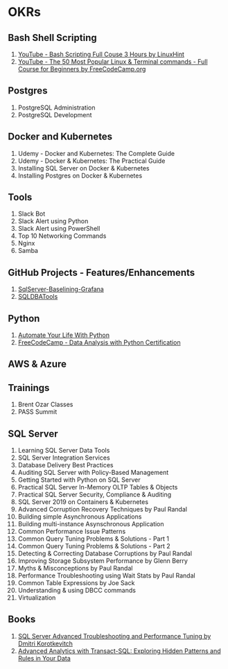 # OKRs

## Bash Shell Scripting
1. [YouTube - Bash Scripting Full Couse 3 Hours by LinuxHint](https://www.youtube.com/watch?v=e7BufAVwDiM&ab_channel=linuxhint)
2. [YouTube - The 50 Most Popular Linux & Terminal commands - Full Course for Beginners by FreeCodeCamp.org](https://www.youtube.com/watch?v=ZtqBQ68cfJc&ab_channel=freeCodeCamp.org)

## Postgres
1. PostgreSQL Administration
2. PostgreSQL Development

## Docker and Kubernetes
1. Udemy - Docker and Kubernetes: The Complete Guide
2. Udemy - Docker & Kubernetes: The Practical Guide
3. Installing SQL Server on Docker & Kubernetes
4. Installing Postgres on Docker & Kubernetes

## Tools
1. Slack Bot
2. Slack Alert using Python
3. Slack Alert using PowerShell
4. Top 10 Networking Commands
5. Nginx
6. Samba


## GitHub Projects - Features/Enhancements
1. [SqlServer-Baselining-Grafana](https://github.com/imajaydwivedi/SqlServer-Baselining-Grafana/)
2. [SQLDBATools](https://github.com/imajaydwivedi/SQLDBATools)

## Python
1. [Automate Your Life With Python](https://www.udemy.com/course/automate-your-life-with-python/learn/lecture/32342398#overview)
2. [FreeCodeCamp - Data Analysis with Python Certification](https://www.freecodecamp.org/learn/data-analysis-with-python/)

## AWS & Azure

## Trainings
1. Brent Ozar Classes
2. PASS Summit

## SQL Server
1. Learning SQL Server Data Tools
2. SQL Server Integration Services
3. Database Delivery Best Practices
4. Auditing SQL Server with Policy-Based Management
5. Getting Started with Python on SQL Server
6. Practical SQL Server In-Memory OLTP Tables & Objects
7. Practical SQL Server Security, Compliance & Auditing
8. SQL Server 2019 on Containers & Kubernetes
9. Advanced Corruption Recovery Techniques by Paul Randal
10. Building simple Asynchronous Applications
11. Building multi-instance Asynschronous Application
12. Common Performance Issue Patterns
13. Common Query Tuning Problems & Solutions - Part 1
14. Common Query Tuning Problems & Solutions - Part 2
15. Detecting & Correcting Database Corruptions by Paul Randal
16. Improving Storage Subsystem Performance by Glenn Berry
17. Myths & Misconceptions by Paul Randal
18. Performance Troubleshooting using Wait Stats by Paul Randal
19. Common Table Expressions by Joe Sack
20. Understanding & using DBCC commands
21. Virtualization


## Books
1. [SQL Server Advanced Troubleshooting and Performance Tuning by Dmitri Korotkevitch](https://www.amazon.in/dp/9355422059?psc=1&smid=AP6IZ69K79O66&ref_=chk_typ_imgToDp)
2. [Advanced Analytics with Transact-SQL: Exploring Hidden Patterns and Rules in Your Data](https://www.amazon.in/Advanced-Analytics-Transact-SQL-Exploring-Patterns/dp/1484283325/ref=tmm_pap_swatch_0?_encoding=UTF8&qid=1655991861&sr=8-1)
